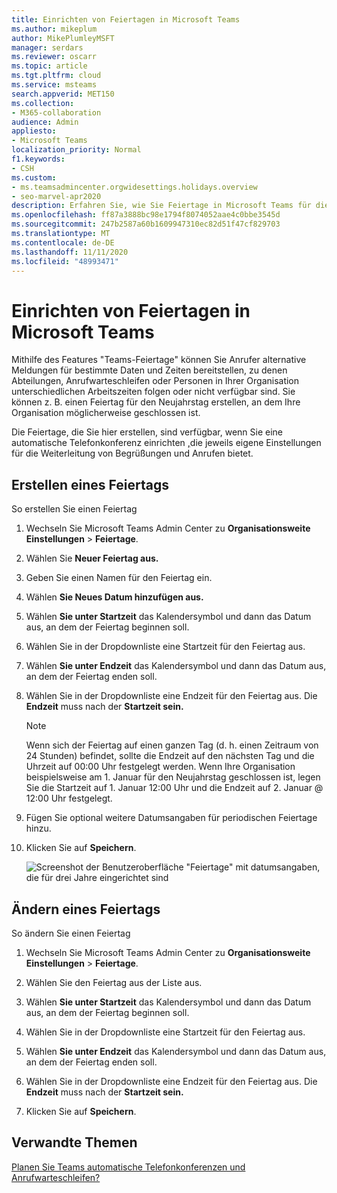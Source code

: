 ```yaml
---
title: Einrichten von Feiertagen in Microsoft Teams
ms.author: mikeplum
author: MikePlumleyMSFT
manager: serdars
ms.reviewer: oscarr
ms.topic: article
ms.tgt.pltfrm: cloud
ms.service: msteams
search.appverid: MET150
ms.collection:
- M365-collaboration
audience: Admin
appliesto:
- Microsoft Teams
localization_priority: Normal
f1.keywords:
- CSH
ms.custom:
- ms.teamsadmincenter.orgwidesettings.holidays.overview
- seo-marvel-apr2020
description: Erfahren Sie, wie Sie Feiertage in Microsoft Teams für die Verwendung mit Ihren automatischen Attendants einrichten.
ms.openlocfilehash: ff87a3888bc98e1794f8074052aae4c0bbe3545d
ms.sourcegitcommit: 247b2587a60b1609947310ec82d51f47cf829703
ms.translationtype: MT
ms.contentlocale: de-DE
ms.lasthandoff: 11/11/2020
ms.locfileid: "48993471"
---
```

# <a name="set-up-holidays-in-microsoft-teams"></a>Einrichten von Feiertagen in Microsoft Teams

Mithilfe des Features "Teams-Feiertage" können Sie Anrufer alternative Meldungen für bestimmte Daten und Zeiten bereitstellen, zu denen Abteilungen, Anrufwarteschleifen oder Personen in Ihrer Organisation unterschiedlichen Arbeitszeiten folgen oder nicht verfügbar sind. Sie können z. B. einen Feiertag für den Neujahrstag erstellen, an dem Ihre Organisation möglicherweise geschlossen ist.

Die Feiertage, die Sie hier erstellen, sind verfügbar, wenn Sie eine automatische Telefonkonferenz einrichten [,](create-a-phone-system-auto-attendant.md)die jeweils eigene Einstellungen für die Weiterleitung von Begrüßungen und Anrufen bietet.

## <a name="create-a-holiday"></a>Erstellen eines Feiertags

So erstellen Sie einen Feiertag

1. Wechseln Sie Microsoft Teams Admin Center zu **Organisationsweite Einstellungen**  >  **Feiertage**.

2. Wählen Sie **Neuer Feiertag aus.**

3. Geben Sie einen Namen für den Feiertag ein.

4. Wählen **Sie Neues Datum hinzufügen aus.**

5. Wählen **Sie unter Startzeit** das Kalendersymbol und dann das Datum aus, an dem der Feiertag beginnen soll.

6. Wählen Sie in der Dropdownliste eine Startzeit für den Feiertag aus.

7. Wählen **Sie unter Endzeit** das Kalendersymbol und dann das Datum aus, an dem der Feiertag enden soll.

8. Wählen Sie in der Dropdownliste eine Endzeit für den Feiertag aus. Die **Endzeit** muss nach der **Startzeit sein.**  

   > [!NOTE]
   > Wenn sich der Feiertag auf einen ganzen Tag (d. h.  einen Zeitraum von 24 Stunden) befindet, sollte die Endzeit auf den nächsten Tag und die Uhrzeit auf 00:00 Uhr festgelegt werden. Wenn Ihre Organisation beispielsweise am 1. Januar für den Neujahrstag geschlossen ist, legen Sie die Startzeit auf  1. Januar 12:00 Uhr und die Endzeit auf 2. Januar @ 12:00 Uhr festgelegt. 

9. Fügen Sie optional weitere Datumsangaben für periodischen Feiertage hinzu.

10. Klicken Sie auf **Speichern**.

    ![Screenshot der Benutzeroberfläche "Feiertage" mit datumsangaben, die für drei Jahre eingerichtet sind](media/holidays-set-up.png)

## <a name="change-a-holiday"></a>Ändern eines Feiertags

So ändern Sie einen Feiertag

1. Wechseln Sie Microsoft Teams Admin Center zu **Organisationsweite Einstellungen**  >  **Feiertage**.

2. Wählen Sie den Feiertag aus der Liste aus.

3. Wählen **Sie unter Startzeit** das Kalendersymbol und dann das Datum aus, an dem der Feiertag beginnen soll.

4. Wählen Sie in der Dropdownliste eine Startzeit für den Feiertag aus.

5. Wählen **Sie unter Endzeit** das Kalendersymbol und dann das Datum aus, an dem der Feiertag enden soll. 

6. Wählen Sie in der Dropdownliste eine Endzeit für den Feiertag aus. Die **Endzeit** muss nach der **Startzeit sein.**  

7. Klicken Sie auf **Speichern**.

## <a name="related-topics"></a>Verwandte Themen

[Planen Sie Teams automatische Telefonkonferenzen und Anrufwarteschleifen?](plan-auto-attendant-call-queue.md)

